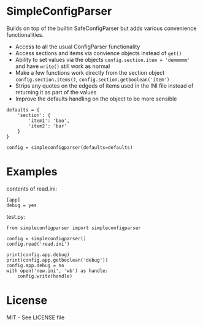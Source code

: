SimpleConfigParser
==================

Builds on top of the builtin SafeConfigParser but adds various convenience functionalities.

* Access to all the usual ConfigParser functionality
* Access sections and items via convience objects instead of `get()`
* Ability to set values via the objects `config.section.item = 'demmmmm'` and have `write()` still work as normal
* Make a few functions work directly from the section object `config.section.items()`, `config.section.getboolean('item')`
* Strips any quotes on the edgeds of items used in the INI file instead of returning it as part of the values
* Improve the defaults handling on the object to be more sensible

```
defaults = {
    'section': {
        'item1': 'boo',
        'item2': 'bar'
    }
}

config = simpleconfigparser(defaults=defaults)
```


Examples
========
contents of read.ini:
```
[app]
debug = yes
````

test.py:
```
from simpleconfigparser import simpleconfigparser

config = simpleconfigparser()
config.read('read.ini')

print(config.app.debug)
print(config.app.getboolean('debug'))
config.app.debug = no
with open('new.ini', 'wb') as handle:
    config.write(handle)
```

License
=======
MIT - See LICENSE file